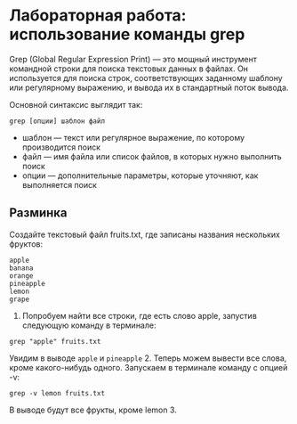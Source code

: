 # Лабораторная работа: использование команды grep

Grep (Global Regular Expression Print) — это мощный инструмент командной строки для поиска текстовых данных в файлах. Он используется для поиска строк, соответствующих заданному шаблону или регулярному выражению, и вывода их в стандартный поток вывода.

Основной синтаксис выглядит так:
```
grep [опции] шаблон файл
````
* шаблон — текст или регулярное выражение, по которому производится поиск
* файл — имя файла или список файлов, в которых нужно выполнить поиск
* опции — дополнительные параметры, которые уточняют, как выполняется поиск

## Разминка
Создайте текстовый файл fruits.txt, где записаны названия нескольких фруктов:
```
apple
banana
orange
pineapple
lemon
grape
```
1. Попробуем найти все строки, где есть слово apple, запустив следующую команду в терминале:
```
grep "apple" fruits.txt
```
Увидим в выводе `apple` и `pineapple`
2. Теперь можем вывести все слова, кроме какого-нибудь одного. Запускаем в терминале команду с опцией -v:
```
grep -v lemon fruits.txt
```
В выводе будут все фрукты, кроме lemon
3. 
